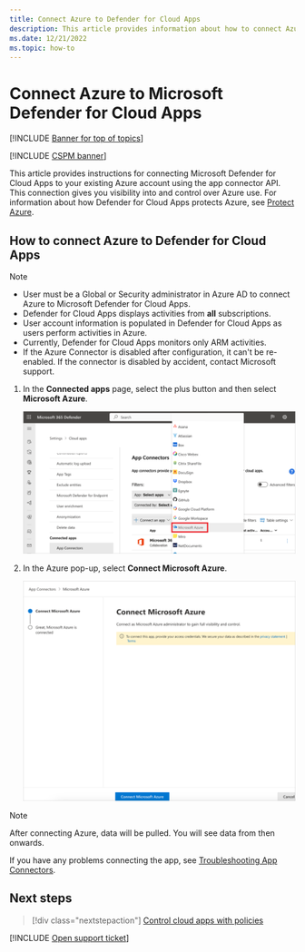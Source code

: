 ```yaml
---
title: Connect Azure to Defender for Cloud Apps
description: This article provides information about how to connect Azure to Defender for Cloud Apps using the API connector for visibility and control over use.
ms.date: 12/21/2022
ms.topic: how-to
---
```

# Connect Azure to Microsoft Defender for Cloud Apps

[!INCLUDE [Banner for top of topics](includes/banner.md)]

[!INCLUDE [CSPM banner](includes/cspm-banner.md)]

This article provides instructions for connecting Microsoft Defender for Cloud Apps to your existing Azure account using the app connector API. This connection gives you visibility into and control over Azure use. For information about how Defender for Cloud Apps protects Azure, see [Protect Azure](protect-azure.md).

## How to connect Azure to Defender for Cloud Apps

> [!NOTE]
>
> - User must be a Global or Security administrator in Azure AD to connect Azure to Microsoft Defender for Cloud Apps.
> - Defender for Cloud Apps displays activities from **all** subscriptions.
> - User account information is populated in Defender for Cloud Apps as users perform activities in Azure.
> - Currently, Defender for Cloud Apps monitors only ARM activities.
> - If the Azure Connector is disabled after configuration, it can't be re-enabled. If the connector is disabled by accident, contact Microsoft support.

1. In the **Connected apps** page, select the plus button and then select **Microsoft Azure**.

    ![connect Azure menu item.](media/connect-azure-menu.png)

2. In the Azure pop-up, select **Connect Microsoft Azure**.

    ![connect Azure.](media/connect-azure.png)

> [!NOTE]
> After connecting Azure, data will be pulled. You will see data from then onwards.

If you have any problems connecting the app, see [Troubleshooting App Connectors](troubleshooting-api-connectors-using-error-messages.md).

## Next steps

> [!div class="nextstepaction"]
> [Control cloud apps with policies](control-cloud-apps-with-policies.md)

[!INCLUDE [Open support ticket](includes/support.md)]
